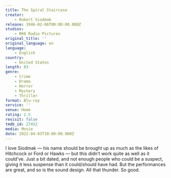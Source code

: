 ```yaml
---
title: The Spiral Staircase
creator:
    - Robert Siodmak
release: 1946-02-06T00:00:00.000Z
studios:
    - RKO Radio Pictures
original_title: ''
original_language: en
language:
    - English
country:
    - United States
length: 83
genre:
    - Crime
    - Drama
    - Horror
    - Mystery
    - Thriller
format: Blu-ray
service: ''
venue: Home
rating: 2.5
revisit: false
tmdb_id: 27452
media: Movie
date: 2022-04-03T10:00:00.000Z
---
```


I love Siodmak — his name should be brought up as much as the likes of Hitchcock or Ford or Hawks — but this didn’t work quite as well as it could’ve. Just a bit dated, and not enough people who could be a suspect, giving it less suspense than it could/should have had. But the performances are great, and so is the sound design. All that thunder. So good.
